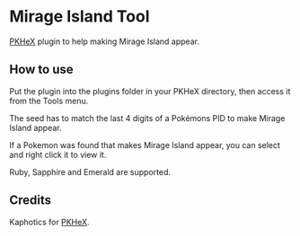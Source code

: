 # Mirage Island Tool
[PKHeX](https://github.com/kwsch/PKHeX) plugin to help making Mirage Island appear.

## How to use
Put the plugin into the plugins folder in your PKHeX directory, then access it from the Tools menu.

The seed has to match the last 4 digits of a Pokémons PID to make Mirage Island appear.

If a Pokemon was found that makes Mirage Island appear, you can select and right click it to view it.

Ruby, Sapphire and Emerald are supported.

## Credits
Kaphotics for [PKHeX](https://github.com/kwsch/PKHeX).